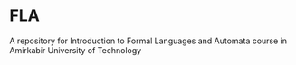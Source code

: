 # FLA
A repository for Introduction to Formal Languages and Automata course in Amirkabir University of Technology

